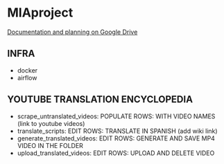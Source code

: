 # MIAproject
[Documentation and planning on Google Drive](https://drive.google.com/drive/u/0/folders/1V1NssYnWEfVgc56QZ-cNgpiYI1BKUL-E)

## INFRA
- docker
- airflow

## YOUTUBE TRANSLATION ENCYCLOPEDIA
- scrape_untranslated_videos: POPULATE ROWS: WITH VIDEO NAMES (link to youtube videos)
- translate_scripts: EDIT ROWS: TRANSLATE IN SPANISH  (add wiki link)
- generate_translated_videos: EDIT ROWS: GENERATE AND SAVE MP4 VIDEO IN THE FOLDER 
- upload_translated_videos: EDIT ROWS: UPLOAD AND DELETE VIDEO

